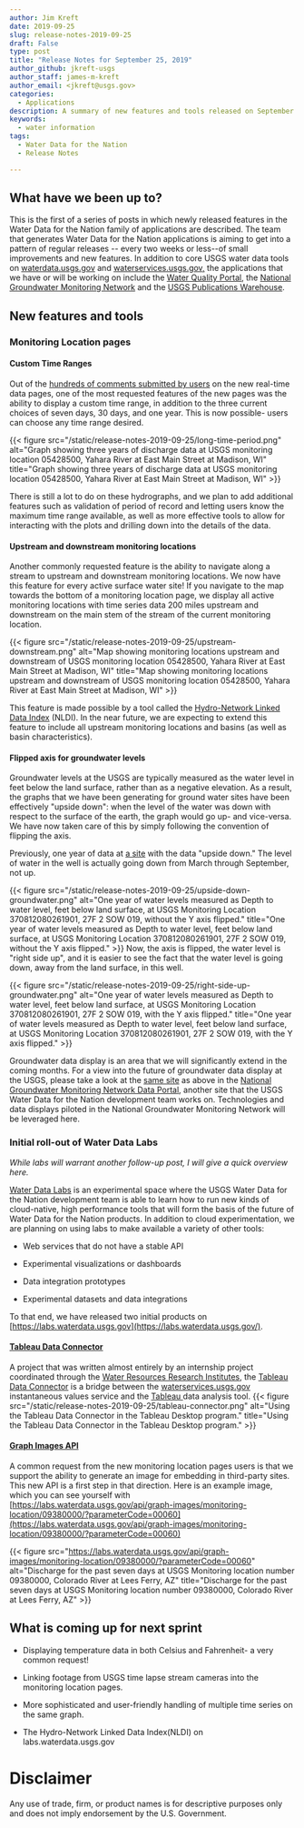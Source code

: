 ```yaml
---
author: Jim Kreft
date: 2019-09-25
slug: release-notes-2019-09-25
draft: False
type: post
title: "Release Notes for September 25, 2019"
author_github: jkreft-usgs
author_staff: james-m-kreft
author_email: <jkreft@usgs.gov>
categories:
  - Applications
description: A summary of new features and tools released on September 25, 2019
keywords:
  - water information
tags:
  - Water Data for the Nation
  - Release Notes

---
```


## What have we been up to?

This is the first of a series of posts in which newly released features in the Water Data for the Nation family of applications are described. The team that generates Water Data for the Nation applications is aiming to get into a pattern of regular releases -- every two weeks or less--of small improvements and new features. In addition to core USGS water data tools on [waterdata.usgs.gov](https://waterdata.usgs.gov/nwis) and [waterservices.usgs.gov,](https://waterservices.usgs.gov/) the applications that we have or will be working on include the [Water Quality Portal](https://www.waterqualitydata.us/), the [National Groundwater Monitoring Network](https://cida.usgs.gov/ngwmn/) and the [USGS Publications Warehouse](https://pubs.er.usgs.gov/).

## New features and tools

### Monitoring Location pages

#### Custom Time Ranges

Out of the [hundreds of comments submitted by users](https://waterdata.usgs.gov/blog/wdfn-firstlook/) on the new real-time data pages, one of the most requested features of the new pages was the ability to display a custom time range, in addition to the three current choices of seven days, 30 days, and one year. This is now possible- users can choose any time range desired.

{{< figure src="/static/release-notes-2019-09-25/long-time-period.png" alt="Graph showing three years of discharge data at USGS monitoring location 05428500, Yahara River at East Main Street at Madison, WI" title="Graph showing three years of discharge data at USGS monitoring location 05428500, Yahara River at East Main Street at Madison, WI" >}}

There is still a lot to do on these hydrographs, and we plan to add additional features such as validation of period of record and letting users know the maximum time range available, as well as more effective tools to allow for interacting with the plots and drilling down into the details of the data.

#### Upstream and downstream monitoring locations

Another commonly requested feature is the ability to navigate along a stream to upstream and downstream monitoring locations. We now have this feature for every active surface water site! If you navigate to the map towards the bottom of a monitoring location page, we display all active monitoring locations with time series data 200 miles upstream and downstream on the main stem of the stream of the current monitoring location.

{{< figure src="/static/release-notes-2019-09-25/upstream-downstream.png" alt="Map showing monitoring locations upstream and downstream of USGS monitoring location 05428500, Yahara River at East Main Street at Madison, WI" title="Map showing monitoring locations upstream and downstream of USGS monitoring location 05428500, Yahara River at East Main Street at Madison, WI" >}}


This feature is made possible by a tool called the [Hydro-Network Linked Data Index](https://waterdata.usgs.gov/blog/nldi-intro/) (NLDI). In the near future, we are expecting to extend this feature to include all upstream monitoring locations and basins (as well as basin characteristics).

#### Flipped axis for groundwater levels

Groundwater levels at the USGS are typically measured as the water level in feet below the land surface, rather than as a negative elevation. As a result, the graphs that we have been generating for ground water sites have been effectively "upside down": when the level of the water was down with respect to the surface of the earth, the graph would go up- and vice-versa. We have now taken care of this by simply following the convention of flipping the axis.

Previously, one year of data at [a site](https://waterdata.usgs.gov/monitoring-location/370812080261901/) with the data "upside down."  The level of water in the well is actually going down from March through September, not up.

{{< figure src="/static/release-notes-2019-09-25/upside-down-groundwater.png" alt="One year of water levels measured as Depth to water level, feet below land surface, at USGS Monitoring Location 370812080261901, 27F 2 SOW 019, without the Y axis flipped." title="One year of water levels measured as Depth to water level, feet below land surface, at USGS Monitoring Location 370812080261901, 27F 2 SOW 019, without the Y axis flipped." >}}
Now, the axis is flipped, the water level is "right side up", and it is easier to see the fact that the water level is going down, away from the land surface, in this well.

{{< figure src="/static/release-notes-2019-09-25/right-side-up-groundwater.png" alt="One year of water levels measured as Depth to water level, feet below land surface, at USGS Monitoring Location 370812080261901, 27F 2 SOW 019, with the Y axis flipped." title="One year of water levels measured as Depth to water level, feet below land surface, at USGS Monitoring Location 370812080261901, 27F 2 SOW 019, with the Y axis flipped." >}}

Groundwater data display is an area that we will significantly extend in the coming months.  For a view into the future of groundwater data display at the USGS, please take a look at the [same site](https://cida.usgs.gov/ngwmn/provider/USGS/site/370812080261901/) as above in the [National Groundwater Monitoring Network Data Porta](https://cida.usgs.gov/ngwmn/)[l](https://cida.usgs.gov/ngwmn/), another site that the USGS Water Data for the Nation development team works on. Technologies and data displays piloted in the National Groundwater Monitoring Network will be leveraged here.

### Initial roll-out of Water Data Labs

*While labs will warrant another follow-up post, I will give a quick overview here.*

[Water Data Labs](https://labs.waterdata.usgs.gov/) is an experimental space where the USGS Water Data for the Nation  development team is able to learn how to run new kinds of cloud-native, high performance tools that will form the basis of the future of Water Data for the Nation products. In addition to cloud experimentation, we are planning on using labs to make available a variety of other tools:

* Web services that do not have a stable API

* Experimental visualizations or dashboards

* Data integration prototypes

* Experimental datasets and data integrations

To that end, we have released two initial products on [https://labs.waterdata.usgs.gov](https://labs.waterdata.usgs.gov/).

#### [Tableau Data Connector](https://labs.waterdata.usgs.gov/about-connector/)

A project that was written almost entirely by an internship project coordinated through the [Water Resources Research Institutes](https://water.usgs.gov/wrri/index.php), the [Tableau Data Connector](https://labs.waterdata.usgs.gov/about-connector/) is a bridge between the [waterservices.usgs.gov](https://waterservices.usgs.gov/) instantaneous values service and the [Tableau ](https://www.tableau.com/)data analysis tool.
{{< figure src="/static/release-notes-2019-09-25/tableau-connector.png" alt="Using the Tableau Data Connector in the Tableau Desktop program."  title="Using the Tableau Data Connector in the Tableau Desktop program." >}}

#### [Graph Images API](https://https//labs.waterdata.usgs.gov/about-graph-image-api/)

A common request from the new monitoring location pages users is that we support the ability to generate an image for embedding in third-party sites. This new API is a first step in that direction.  Here is an example image, which you can see yourself with [https://labs.waterdata.usgs.gov/api/graph-images/monitoring-location/09380000/?parameterCode=00060](https://labs.waterdata.usgs.gov/api/graph-images/monitoring-location/09380000/?parameterCode=00060)

{{< figure src="https://labs.waterdata.usgs.gov/api/graph-images/monitoring-location/09380000/?parameterCode=00060" alt="Discharge for the past seven days at USGS Monitoring location number 09380000, Colorado River at Lees Ferry, AZ" title="Discharge for the past seven days at USGS Monitoring location number 09380000, Colorado River at Lees Ferry, AZ" >}}




## What is coming up for next sprint

* Displaying temperature data in both Celsius and Fahrenheit- a very common request!

* Linking footage from USGS time lapse stream cameras into the monitoring location pages.

* More sophisticated and user-friendly handling of multiple time series on the same graph.

* The Hydro-Network Linked Data Index(NLDI) on labs.waterdata.usgs.gov






Disclaimer
==========
Any use of trade, firm, or product names is for descriptive purposes only and does not imply endorsement by the U.S. Government.
